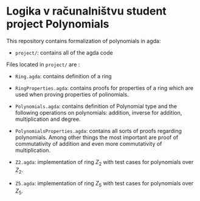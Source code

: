 # Logika v računalništvu student project Polynomials

This repository contains formalization of polynomials in agda:

* `project/`: contains all of the agda code

Files located in `project/` are :

* `Ring.agda`: contains definition of a ring

* `RingProperties.agda`: contains proofs for properties of a ring which are used when proving properties of polinomials.

* `Polynomials.agda`: contains definition of Polynomial type and the following operations on polynomials: addition, inverse for addition, multiplication and degree.

* `PolynomialsProperties.agda`: contains all sorts of proofs regarding polynomials. Among other things the most important are proof of commutativity of addition and even more commutativity of multiplication.

* `Z2.agda`: implementation of ring $Z_2$ with test cases for polynomials over $Z_2$.

* `Z5.agda`: implementation of ring $Z_5$ with test cases for polynomials over $Z_5$.

